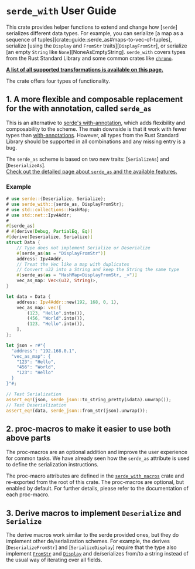 # `serde_with` User Guide

This crate provides helper functions to extend and change how [`serde`] serializes different data types.
For example, you can serialize [a map as a sequence of tuples][crate::guide::serde_as#maps-to-vec-of-tuples], serialize [using the `Display` and `FromStr` traits][`DisplayFromStr`], or serialize [an empty `String` like `None`][NoneAsEmptyString].
`serde_with` covers types from the Rust Standard Library and some common crates like [`chrono`][serde_with_chrono].

[**A list of all supported transformations is available on this page.**](crate::guide::serde_as_transformations)

The crate offers four types of functionality.

## 1. A more flexible and composable replacement for the with annotation, called `serde_as`

This is an alternative to [serde's with-annotation][with-annotation], which adds flexibility and composability to the scheme.
The main downside is that it work with fewer types than [with-annotations][with-annotation].
However, all types from the Rust Standard Library should be supported in all combinations and any missing entry is a bug.

The `serde_as` scheme is based on two new traits: [`SerializeAs`] and [`DeserializeAs`].  
[Check out the detailed page about `serde_as` and the available features.](crate::guide::serde_as)

### Example

```rust
# use serde::{Deserialize, Serialize};
# use serde_with::{serde_as, DisplayFromStr};
# use std::collections::HashMap;
# use std::net::Ipv4Addr;
#
#[serde_as]
# #[derive(Debug, PartialEq, Eq)]
#[derive(Deserialize, Serialize)]
struct Data {
    // Type does not implement Serialize or Deserialize
    #[serde_as(as = "DisplayFromStr")]
    address: Ipv4Addr,
    // Treat the Vec like a map with duplicates
    // Convert u32 into a String and keep the String the same type
    #[serde_as(as = "HashMap<DisplayFromStr, _>")]
    vec_as_map: Vec<(u32, String)>,
}

let data = Data {
    address: Ipv4Addr::new(192, 168, 0, 1),
    vec_as_map: vec![
        (123, "Hello".into()),
        (456, "World".into()),
        (123, "Hello".into()),
    ],
};

let json = r#"{
  "address": "192.168.0.1",
  "vec_as_map": {
    "123": "Hello",
    "456": "World",
    "123": "Hello"
  }
}"#;

// Test Serialization
assert_eq!(json, serde_json::to_string_pretty(&data).unwrap());
// Test Deserialization
assert_eq!(data, serde_json::from_str(json).unwrap());
```

## 2. proc-macros to make it easier to use both above parts

The proc-macros are an optional addition and improve the user experience for common tasks.
We have already seen how the `serde_as` attribute is used to define the serialization instructions.

The proc-macro attributes are defined in the [`serde_with_macros`] crate and re-exported from the root of this crate.
The proc-macros are optional, but enabled by default.
For further details, please refer to the documentation of each proc-macro.

## 3. Derive macros to implement `Deserialize` and `Serialize`

The derive macros work similar to the serde provided ones, but they do implement other de/serialization schemes.
For example, the derives [`DeserializeFromStr`] and [`SerializeDisplay`] require that the type also implement [`FromStr`] and [`Display`] and de/serializes from/to a string instead of the usual way of iterating over all fields.

[`Display`]: std::fmt::Display
[`FromStr`]: std::str::FromStr
[`serde_with_macros`]: serde_with_macros
[serde_with_chrono]: crate::chrono
[with-annotation]: https://serde.rs/field-attrs.html#with
